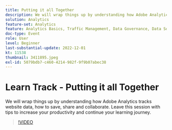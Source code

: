 ```yaml
---
title: Putting it all Together
description: We will wrap things up by understanding how Adobe Analytics tracks website data, how to save, share and collaborate. Leave this session with tips to increase your productivity and continue your learning journey.
solution: Analytics
feature-set: Analytics
feature: Analytics Basics, Traffic Management, Data Governance, Data Sources, Data Configuration and Collection
doc-type: Event
role: User
level: Beginner
last-substantial-update: 2022-12-01
kt: 11538
thumbnail: 3411895.jpeg
exl-id: 5079bdb7-c460-4214-982f-9f9b07abec38
---
```

# Learn Track - Putting it all Together 

We will wrap things up by understanding how Adobe Analytics tracks website data, how to save, share and collaborate. Leave this session with tips to increase your productivity and continue your learning journey.

>[!VIDEO](https://video.tv.adobe.com/v/3411895/?quality=12&learn=on)
